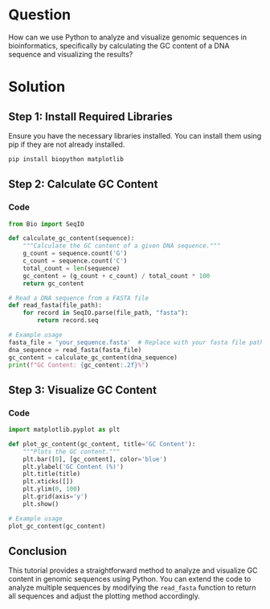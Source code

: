 # Question
How can we use Python to analyze and visualize genomic sequences in bioinformatics, specifically by calculating the GC content of a DNA sequence and visualizing the results?

# Solution

## Step 1: Install Required Libraries
Ensure you have the necessary libraries installed. You can install them using pip if they are not already installed.

```bash
pip install biopython matplotlib
```

## Step 2: Calculate GC Content

### Code

```python
from Bio import SeqIO

def calculate_gc_content(sequence):
    """Calculate the GC content of a given DNA sequence."""
    g_count = sequence.count('G')
    c_count = sequence.count('C')
    total_count = len(sequence)
    gc_content = (g_count + c_count) / total_count * 100
    return gc_content

# Read a DNA sequence from a FASTA file
def read_fasta(file_path):
    for record in SeqIO.parse(file_path, "fasta"):
        return record.seq

# Example usage
fasta_file = 'your_sequence.fasta'  # Replace with your fasta file path
dna_sequence = read_fasta(fasta_file)
gc_content = calculate_gc_content(dna_sequence)
print(f"GC Content: {gc_content:.2f}%")
```

## Step 3: Visualize GC Content

### Code

```python
import matplotlib.pyplot as plt

def plot_gc_content(gc_content, title='GC Content'):
    """Plots the GC content."""
    plt.bar([0], [gc_content], color='blue')
    plt.ylabel('GC Content (%)')
    plt.title(title)
    plt.xticks([])
    plt.ylim(0, 100)
    plt.grid(axis='y')
    plt.show()

# Example usage
plot_gc_content(gc_content)
```

## Conclusion
This tutorial provides a straightforward method to analyze and visualize GC content in genomic sequences using Python. You can extend the code to analyze multiple sequences by modifying the `read_fasta` function to return all sequences and adjust the plotting method accordingly.
